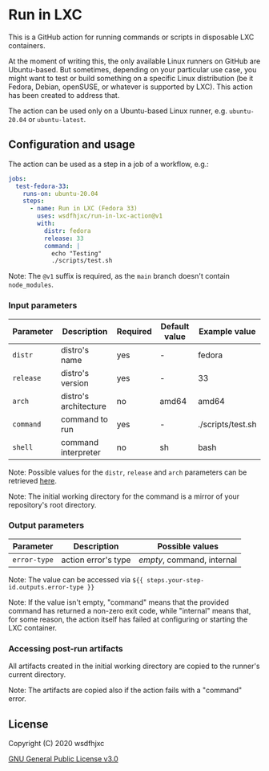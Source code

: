 # Run in LXC

This is a GitHub action for running commands or scripts in disposable LXC containers.

At the moment of writing this, the only available Linux runners on GitHub are Ubuntu-based. But sometimes, depending on your particular use case, you might want to test or build something on a specific Linux distribution (be it Fedora, Debian, openSUSE, or whatever is supported by LXC). This action has been created to address that.

The action can be used only on a Ubuntu-based Linux runner, e.g. `ubuntu-20.04` or `ubuntu-latest`.

## Configuration and usage

The action can be used as a step in a job of a workflow, e.g.:

```yaml
jobs:
  test-fedora-33:
    runs-on: ubuntu-20.04
    steps:
      - name: Run in LXC (Fedora 33)
        uses: wsdfhjxc/run-in-lxc-action@v1
        with:
          distr: fedora
          release: 33
          command: |
            echo "Testing"
            ./scripts/test.sh
```

Note: The `@v1` suffix is required, as the `main` branch doesn't contain `node_modules`.

### Input parameters

| Parameter | Description           | Required | Default value | Example value     |
| --------- | --------------------- | -------- | ------------- | ----------------- |
| `distr`   | distro's name         | yes      | -             | fedora            |
| `release` | distro's version      | yes      | -             | 33                |
| `arch`    | distro's architecture | no       | amd64         | amd64             |
| `command` | command to run        | yes      | -             | ./scripts/test.sh |
| `shell`   | command interpreter   | no       | sh            | bash              |

Note: Possible values for the `distr`, `release` and `arch` parameters can be retrieved [here](https://images.linuxcontainers.org).

Note: The initial working directory for the command is a mirror of your repository's root directory.

### Output parameters

| Parameter    | Description         | Possible values            |
| ------------ | ------------------- | -------------------------- |
| `error-type` | action error's type | _empty_, command, internal |

Note: The value can be accessed via `${{ steps.your-step-id.outputs.error-type }}`

Note: If the value isn't empty, "command" means that the provided command has returned a non-zero exit code, while "internal" means that, for some reason, the action itself has failed at configuring or starting the LXC container.

### Accessing post-run artifacts

All artifacts created in the initial working directory are copied to the runner's current directory.

Note: The artifacts are copied also if the action fails with a "command" error.

## License

Copyright (C) 2020 wsdfhjxc

[GNU General Public License v3.0](LICENSE)
